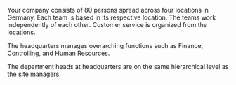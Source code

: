 Your company consists of 80 persons spread across four locations in Germany. Each team is based in its respective location. The teams work independently of each other. Customer service is organized from the locations.

The headquarters manages overarching functions such as Finance, Controlling, and Human Resources.

The department heads at headquarters are on the same hierarchical level as the site managers.
